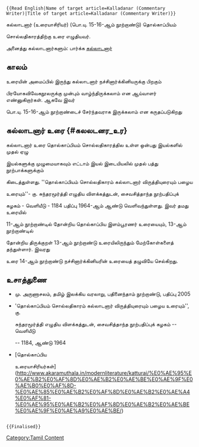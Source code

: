 ```{=mediawiki}
{{Read English|Name of target article=Kalladanar (Commentary Writer)|Title of target article=Kalladanar (Commentary Writer)}}
```
கல்லாடனார் (உரையாசிரியர்) (பொ.யு. 15-16-ஆம் நூற்றாண்டு) தொல்காப்பியம்
சொல்லதிகாரத்திற்கு உரை எழுதியவர்.

அனைத்து கல்லாடனார்களும்: பார்க்க [கல்லாடனார்](கல்லாடனார் "wikilink")

## காலம்

உரையின் அமைப்பில் இருந்து கல்லாடனார் நச்சினார்க்கினியருக்கு பிறகும்
பிரயோகவிவேகநூலருக்கு முன்பும் வாழ்ந்திருக்கலாம் என ஆய்வாளர் எண்னுகிறார்கள். ஆகவே இவர்
பொ.யு. 15-16-ஆம் நூற்றாண்டைச் சேர்ந்தவராக இருக்கலாம் என கருதப்படுகிறது

## கல்லாடனார் உரை {#கலலடனர_உர}

கல்லாடனார் உரை தொல்காப்பியம் சொல்லதிகாரத்தில உள்ள ஒன்பது இயல்களில் முதல் ஏழு
இயல்களுக்கு முழுமையாகவும் எட்டாம் இயல் இடையியலில் முதல் பத்து நூற்பாக்களுக்கும்
கிடைத்துள்ளது. ''தொல்காப்பியம் சொல்லதிகாரம் கல்லாடனார் விருத்தியுரையும் பழைய
உரையும்''- கு. சுந்தரமூர்த்தி எழுதிய விளக்கத்துடன், சைவசித்தாந்த நூற்பதிப்புக்
கழகம் - வெளியீடு - 1184 பதிப்பு 1964-ஆம் ஆண்டு வெளிவந்துள்ளது. இவர் தமது உரையில்
11-ஆம் நூற்றாண்டில் தோன்றிய தொல்காப்பிய இளம்பூரணர் உரையையும், 13-ஆம் நூற்றாண்டில்
தோன்றிய திருக்குறள் 13-ஆம் நூற்றாண்டு உரையிலிருந்தும் மேற்கோள்களைத் தந்துள்ளார். இவரது
உரை 14-ஆம் நூற்றாண்டு நச்சினார்க்கினியரின் உரையைத் தழுவியே செல்கிறது.

## உசாத்துணை

-   மு. அருணாசலம், தமிழ் இலக்கிய வரலாறு, பதினைந்தாம் நூற்றாண்டு, பதிப்பு 2005
-   'தொல்காப்பியம் சொல்லதிகாரம் கல்லாடனார் விருத்தியுரையும் பழைய உரையும்'', கு.
    சுந்தரமூர்த்தி எழுதிய விளக்கத்துடன், சைவசித்தாந்த நூற்பதிப்புக் கழகம் -- வெளியீடு
    -- 1184, ஆண்டு 1964
-   [தொல்காப்பிய
    உரையாசிரியர்கள்](http://www.akaramuthala.in/modernliterature/katturai/%E0%AE%95%E0%AE%B2%E0%AF%8D%E0%AE%B2%E0%AE%BE%E0%AE%9F%E0%AE%B0%E0%AF%8D-%E0%AE%85%E0%AE%B2%E0%AF%8D%E0%AE%B2%E0%AE%A4%E0%AF%81-%E0%AE%95%E0%AE%B2%E0%AF%8D%E0%AE%B2%E0%AE%BE%E0%AE%9F%E0%AE%A9%E0%AE%BE/)

```{=mediawiki}
{{Finalised}}
```
[Category:Tamil Content](Category:Tamil_Content "wikilink")
